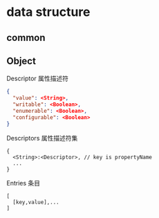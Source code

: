 # data structure

## common

## Object

Descriptor 属性描述符

```json
{
  "value": <String>,
  "writable": <Boolean>,
  "enumerable": <Boolean>,
  "configurable": <Boolean>
}
```

Descriptors 属性描述符集

```jsonc
{
  <String>:<Descriptor>, // key is propertyName
  ...
}
```

Entries 条目

```jsonc
[
  [key,value],...
]
```
